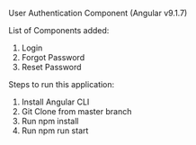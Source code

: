 User Authentication Component (Angular v9.1.7)

List of Components added:
1) Login
2) Forgot Password
3) Reset Password

Steps to run this application:
1) Install Angular CLI
2) Git Clone from master branch
3) Run npm install
4) Run npm run start

